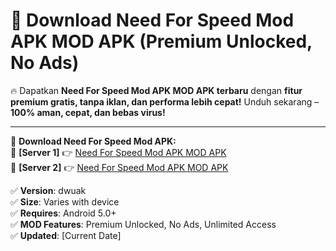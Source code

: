 # 🚀 Download Need For Speed Mod APK MOD APK (Premium Unlocked, No Ads)  

🔥 Dapatkan **Need For Speed Mod APK MOD APK terbaru** dengan **fitur premium gratis, tanpa iklan, dan performa lebih cepat!** Unduh sekarang – **100% aman, cepat, dan bebas virus!**  

---


🔽 **Download Need For Speed Mod APK:**  
🔹 **[Server 1]** 👉 [Need For Speed Mod APK MOD APK](https://apkcomod.com?title=Need_For_Speed_Mod_APK)  
🔹 **[Server 2]** 👉 [Need For Speed Mod APK MOD APK](https://apkcomod.com?title=Need_For_Speed_Mod_APK)  


✅ **Version**: dwuak  
✅ **Size**: Varies with device  
✅ **Requires**: Android 5.0+  
✅ **MOD Features**: Premium Unlocked, No Ads, Unlimited Access  
✅ **Updated**: [Current Date]  
